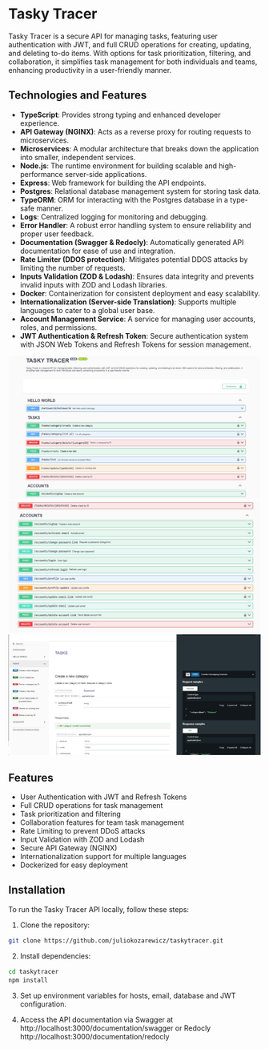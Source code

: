 # Tasky Tracer

Tasky Tracer is a secure API for managing tasks, featuring user authentication with JWT, and full CRUD operations for creating, updating, and deleting to-do items. With options for task prioritization, filtering, and collaboration, it simplifies task management for both individuals and teams, enhancing productivity in a user-friendly manner.

## Technologies and Features

- **TypeScript**: Provides strong typing and enhanced developer experience.
- **API Gateway (NGINX)**: Acts as a reverse proxy for routing requests to microservices.
- **Microservices**: A modular architecture that breaks down the application into smaller, independent services.
- **Node.js**: The runtime environment for building scalable and high-performance server-side applications.
- **Express**: Web framework for building the API endpoints.
- **Postgres**: Relational database management system for storing task data.
- **TypeORM**: ORM for interacting with the Postgres database in a type-safe manner.
- **Logs**: Centralized logging for monitoring and debugging.
- **Error Handler**: A robust error handling system to ensure reliability and proper user feedback.
- **Documentation (Swagger & Redocly)**: Automatically generated API documentation for ease of use and integration.
- **Rate Limiter (DDOS protection)**: Mitigates potential DDOS attacks by limiting the number of requests.
- **Inputs Validation (ZOD & Lodash)**: Ensures data integrity and prevents invalid inputs with ZOD and Lodash libraries.
- **Docker**: Containerization for consistent deployment and easy scalability.
- **Internationalization (Server-side Translation)**: Supports multiple languages to cater to a global user base.
- **Account Management Service**: A service for managing user accounts, roles, and permissions.
- **JWT Authentication & Refresh Token**: Secure authentication system with JSON Web Tokens and Refresh Tokens for session management.

<img src="00_utils/1.jpg" >
<img src="00_utils/2.jpg" >
<img src="00_utils/3.jpg" >

## Features

- User Authentication with JWT and Refresh Tokens
- Full CRUD operations for task management
- Task prioritization and filtering
- Collaboration features for team task management
- Rate Limiting to prevent DDoS attacks
- Input Validation with ZOD and Lodash
- Secure API Gateway (NGINX)
- Internationalization support for multiple languages
- Dockerized for easy deployment

## Installation

To run the Tasky Tracer API locally, follow these steps:

1. Clone the repository:

```bash
git clone https://github.com/juliokozarewicz/taskytracer.git
```

2. Install dependencies:
```bash
cd taskytracer
npm install
```

3. Set up environment variables for hosts, email, database and JWT configuration.

4. Access the API documentation via Swagger at http://localhost:3000/documentation/swagger or Redocly http://localhost:3000/documentation/redocly
